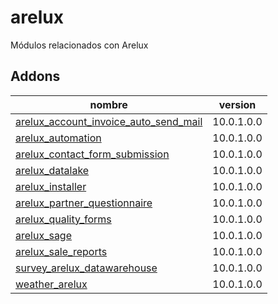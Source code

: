 arelux
=========
Módulos relacionados con Arelux


Addons
----------------
nombre | version
--- | ---
[arelux_account_invoice_auto_send_mail](arelux_account_invoice_auto_send_mail/) | 10.0.1.0.0
[arelux_automation](arelux_automation/) | 10.0.1.0.0
[arelux_contact_form_submission](arelux_contact_form_submission/) | 10.0.1.0.0
[arelux_datalake](arelux_datalake/) | 10.0.1.0.0
[arelux_installer](arelux_installer/) | 10.0.1.0.0
[arelux_partner_questionnaire](arelux_partner_questionnaire/) | 10.0.1.0.0
[arelux_quality_forms](arelux_quality_forms/) | 10.0.1.0.0
[arelux_sage](arelux_sage/) | 10.0.1.0.0
[arelux_sale_reports](arelux_sale_reports/) | 10.0.1.0.0
[survey_arelux_datawarehouse](survey_arelux_datawarehouse/) | 10.0.1.0.0
[weather_arelux](weather_arelux/) | 10.0.1.0.0
